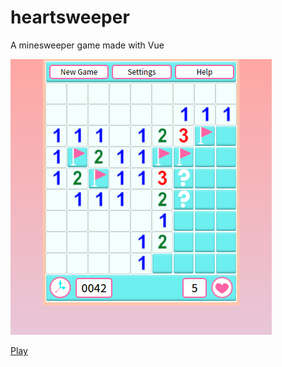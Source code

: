 # heartsweeper
A minesweeper game made with Vue 

![Preview](/images/demo.png)

[Play](https://ashleyjar.github.io/heartsweeper/) 
